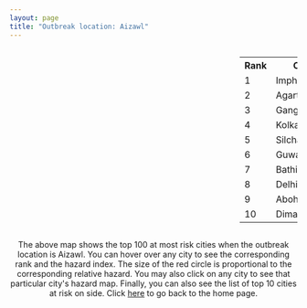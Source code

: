 ```yaml
---
layout: page
title: "Outbreak location: Aizawl"
---
```

<div style="width: 100%; overflow: auto;">
<div style="width: 75%; float: left;">
<div id="mapid">
<script src="https://buda-magenta.github.io/hazard_map/load_map.js"></script>

<script>
var marker_outbreak = L.marker([23.743524, 92.738291],{"autoPan": true}).addTo(map); marker_outbreak.bindTooltip("Aizawl").openTooltip();

var circle_1 = L.circle([24.800609, 93.937000], {"pane": "markerPane", "color": "red", "fill": true, "fillOpacity": 0.2, "fillRule": "evenodd", "lineCap": "round", "lineJoin": "round", "opacity": 1.0, "radius": 175888, "stroke": true, "weight": 3}).addTo(map);
circle_1.bindTooltip("Imphal<br>rank: 1<br>hazard index: 0.175889")
circle_1.bindPopup('<a href="https://buda-magenta.github.io/hazard_map/Imphal">Imphal</a>')

var circle_2 = L.circle([23.831238, 91.282382], {"pane": "markerPane", "color": "red", "fill": true, "fillOpacity": 0.2, "fillRule": "evenodd", "lineCap": "round", "lineJoin": "round", "opacity": 1.0, "radius": 78363, "stroke": true, "weight": 3}).addTo(map);
circle_2.bindTooltip("Agartala<br>rank: 2<br>hazard index: 0.078364")
circle_2.bindPopup('<a href="https://buda-magenta.github.io/hazard_map/Agartala">Agartala</a>')

var circle_3 = L.circle([23.749721, 91.876635], {"pane": "markerPane", "color": "red", "fill": true, "fillOpacity": 0.2, "fillRule": "evenodd", "lineCap": "round", "lineJoin": "round", "opacity": 1.0, "radius": 68385, "stroke": true, "weight": 3}).addTo(map);
circle_3.bindTooltip("Ganganagar<br>rank: 3<br>hazard index: 0.068386")
circle_3.bindPopup('<a href="https://buda-magenta.github.io/hazard_map/Ganganagar">Ganganagar</a>')

var circle_4 = L.circle([22.541418, 88.357691], {"pane": "markerPane", "color": "red", "fill": true, "fillOpacity": 0.2, "fillRule": "evenodd", "lineCap": "round", "lineJoin": "round", "opacity": 1.0, "radius": 15139, "stroke": true, "weight": 3}).addTo(map);
circle_4.bindTooltip("Kolkata<br>rank: 4<br>hazard index: 0.015139")
circle_4.bindPopup('<a href="https://buda-magenta.github.io/hazard_map/Kolkata">Kolkata</a>')

var circle_5 = L.circle([24.817861, 92.756221], {"pane": "markerPane", "color": "red", "fill": true, "fillOpacity": 0.2, "fillRule": "evenodd", "lineCap": "round", "lineJoin": "round", "opacity": 1.0, "radius": 12922, "stroke": true, "weight": 3}).addTo(map);
circle_5.bindTooltip("Silchar<br>rank: 5<br>hazard index: 0.012923")
circle_5.bindPopup('<a href="https://buda-magenta.github.io/hazard_map/Silchar">Silchar</a>')

var circle_6 = L.circle([26.180598, 91.753943], {"pane": "markerPane", "color": "red", "fill": true, "fillOpacity": 0.2, "fillRule": "evenodd", "lineCap": "round", "lineJoin": "round", "opacity": 1.0, "radius": 12487, "stroke": true, "weight": 3}).addTo(map);
circle_6.bindTooltip("Guwahati<br>rank: 6<br>hazard index: 0.012487")
circle_6.bindPopup('<a href="https://buda-magenta.github.io/hazard_map/Guwahati">Guwahati</a>')

var circle_7 = L.circle([30.179115, 75.047102], {"pane": "markerPane", "color": "red", "fill": true, "fillOpacity": 0.2, "fillRule": "evenodd", "lineCap": "round", "lineJoin": "round", "opacity": 1.0, "radius": 7653, "stroke": true, "weight": 3}).addTo(map);
circle_7.bindTooltip("Bathinda<br>rank: 7<br>hazard index: 0.007654")
circle_7.bindPopup('<a href="https://buda-magenta.github.io/hazard_map/Bathinda">Bathinda</a>')

var circle_8 = L.circle([28.651718, 77.221939], {"pane": "markerPane", "color": "red", "fill": true, "fillOpacity": 0.2, "fillRule": "evenodd", "lineCap": "round", "lineJoin": "round", "opacity": 1.0, "radius": 6284, "stroke": true, "weight": 3}).addTo(map);
circle_8.bindTooltip("Delhi<br>rank: 8<br>hazard index: 0.006285")
circle_8.bindPopup('<a href="https://buda-magenta.github.io/hazard_map/Delhi">Delhi</a>')

var circle_9 = L.circle([30.145054, 74.195660], {"pane": "markerPane", "color": "red", "fill": true, "fillOpacity": 0.2, "fillRule": "evenodd", "lineCap": "round", "lineJoin": "round", "opacity": 1.0, "radius": 3889, "stroke": true, "weight": 3}).addTo(map);
circle_9.bindTooltip("Abohar<br>rank: 9<br>hazard index: 0.003889")
circle_9.bindPopup('<a href="https://buda-magenta.github.io/hazard_map/Abohar">Abohar</a>')

var circle_10 = L.circle([25.913591, 93.728371], {"pane": "markerPane", "color": "red", "fill": true, "fillOpacity": 0.2, "fillRule": "evenodd", "lineCap": "round", "lineJoin": "round", "opacity": 1.0, "radius": 2109, "stroke": true, "weight": 3}).addTo(map);
circle_10.bindTooltip("Dimapur<br>rank: 10<br>hazard index: 0.002110")
circle_10.bindPopup('<a href="https://buda-magenta.github.io/hazard_map/Dimapur">Dimapur</a>')

var circle_11 = L.circle([30.209087, 76.339872], {"pane": "markerPane", "color": "red", "fill": true, "fillOpacity": 0.2, "fillRule": "evenodd", "lineCap": "round", "lineJoin": "round", "opacity": 1.0, "radius": 1837, "stroke": true, "weight": 3}).addTo(map);
circle_11.bindTooltip("Patiala<br>rank: 11<br>hazard index: 0.001838")
circle_11.bindPopup('<a href="https://buda-magenta.github.io/hazard_map/Patiala">Patiala</a>')

var circle_12 = L.circle([27.484460, 94.901945], {"pane": "markerPane", "color": "red", "fill": true, "fillOpacity": 0.2, "fillRule": "evenodd", "lineCap": "round", "lineJoin": "round", "opacity": 1.0, "radius": 777, "stroke": true, "weight": 3}).addTo(map);
circle_12.bindTooltip("Dibrugarh<br>rank: 12<br>hazard index: 0.000778")
circle_12.bindPopup('<a href="https://buda-magenta.github.io/hazard_map/Dibrugarh">Dibrugarh</a>')

var circle_13 = L.circle([12.979120, 77.591300], {"pane": "markerPane", "color": "red", "fill": true, "fillOpacity": 0.2, "fillRule": "evenodd", "lineCap": "round", "lineJoin": "round", "opacity": 1.0, "radius": 767, "stroke": true, "weight": 3}).addTo(map);
circle_13.bindTooltip("Bangalore<br>rank: 13<br>hazard index: 0.000768")
circle_13.bindPopup('<a href="https://buda-magenta.github.io/hazard_map/Bangalore">Bangalore</a>')

var circle_14 = L.circle([26.505476, 93.977739], {"pane": "markerPane", "color": "red", "fill": true, "fillOpacity": 0.2, "fillRule": "evenodd", "lineCap": "round", "lineJoin": "round", "opacity": 1.0, "radius": 693, "stroke": true, "weight": 3}).addTo(map);
circle_14.bindTooltip("Chandan Nagar<br>rank: 14<br>hazard index: 0.000694")
circle_14.bindPopup('<a href="https://buda-magenta.github.io/hazard_map/Chandan_Nagar">Chandan Nagar</a>')

var circle_15 = L.circle([30.370469, 75.504017], {"pane": "markerPane", "color": "red", "fill": true, "fillOpacity": 0.2, "fillRule": "evenodd", "lineCap": "round", "lineJoin": "round", "opacity": 1.0, "radius": 528, "stroke": true, "weight": 3}).addTo(map);
circle_15.bindTooltip("Barnala<br>rank: 15<br>hazard index: 0.000528")
circle_15.bindPopup('<a href="https://buda-magenta.github.io/hazard_map/Barnala">Barnala</a>')

var circle_16 = L.circle([13.083694, 80.270186], {"pane": "markerPane", "color": "red", "fill": true, "fillOpacity": 0.2, "fillRule": "evenodd", "lineCap": "round", "lineJoin": "round", "opacity": 1.0, "radius": 506, "stroke": true, "weight": 3}).addTo(map);
circle_16.bindTooltip("Chennai<br>rank: 16<br>hazard index: 0.000506")
circle_16.bindPopup('<a href="https://buda-magenta.github.io/hazard_map/Chennai">Chennai</a>')

var circle_17 = L.circle([30.384367, 76.770421], {"pane": "markerPane", "color": "red", "fill": true, "fillOpacity": 0.2, "fillRule": "evenodd", "lineCap": "round", "lineJoin": "round", "opacity": 1.0, "radius": 472, "stroke": true, "weight": 3}).addTo(map);
circle_17.bindTooltip("Ambala<br>rank: 17<br>hazard index: 0.000473")
circle_17.bindPopup('<a href="https://buda-magenta.github.io/hazard_map/Ambala">Ambala</a>')

var circle_18 = L.circle([30.283140, 74.522997], {"pane": "markerPane", "color": "red", "fill": true, "fillOpacity": 0.2, "fillRule": "evenodd", "lineCap": "round", "lineJoin": "round", "opacity": 1.0, "radius": 467, "stroke": true, "weight": 3}).addTo(map);
circle_18.bindTooltip("Muktsar<br>rank: 18<br>hazard index: 0.000468")
circle_18.bindPopup('<a href="https://buda-magenta.github.io/hazard_map/Muktsar">Muktsar</a>')

var circle_19 = L.circle([22.591260, 88.390964], {"pane": "markerPane", "color": "red", "fill": true, "fillOpacity": 0.2, "fillRule": "evenodd", "lineCap": "round", "lineJoin": "round", "opacity": 1.0, "radius": 443, "stroke": true, "weight": 3}).addTo(map);
circle_19.bindTooltip("Bidhan Nagar<br>rank: 19<br>hazard index: 0.000443")
circle_19.bindPopup('<a href="https://buda-magenta.github.io/hazard_map/Bidhan_Nagar">Bidhan Nagar</a>')

var circle_20 = L.circle([30.885100, 74.660141], {"pane": "markerPane", "color": "red", "fill": true, "fillOpacity": 0.2, "fillRule": "evenodd", "lineCap": "round", "lineJoin": "round", "opacity": 1.0, "radius": 387, "stroke": true, "weight": 3}).addTo(map);
circle_20.bindTooltip("Firozpur<br>rank: 20<br>hazard index: 0.000388")
circle_20.bindPopup('<a href="https://buda-magenta.github.io/hazard_map/Firozpur">Firozpur</a>')

var circle_21 = L.circle([17.388786, 78.461065], {"pane": "markerPane", "color": "red", "fill": true, "fillOpacity": 0.2, "fillRule": "evenodd", "lineCap": "round", "lineJoin": "round", "opacity": 1.0, "radius": 381, "stroke": true, "weight": 3}).addTo(map);
circle_21.bindTooltip("Hyderabad<br>rank: 21<br>hazard index: 0.000382")
circle_21.bindPopup('<a href="https://buda-magenta.github.io/hazard_map/Hyderabad">Hyderabad</a>')

var circle_22 = L.circle([26.716413, 88.430992], {"pane": "markerPane", "color": "red", "fill": true, "fillOpacity": 0.2, "fillRule": "evenodd", "lineCap": "round", "lineJoin": "round", "opacity": 1.0, "radius": 348, "stroke": true, "weight": 3}).addTo(map);
circle_22.bindTooltip("Siliguri<br>rank: 22<br>hazard index: 0.000348")
circle_22.bindPopup('<a href="https://buda-magenta.github.io/hazard_map/Siliguri">Siliguri</a>')

var circle_23 = L.circle([29.367200, 74.298364], {"pane": "markerPane", "color": "red", "fill": true, "fillOpacity": 0.2, "fillRule": "evenodd", "lineCap": "round", "lineJoin": "round", "opacity": 1.0, "radius": 322, "stroke": true, "weight": 3}).addTo(map);
circle_23.bindTooltip("Hanumangarh<br>rank: 23<br>hazard index: 0.000322")
circle_23.bindPopup('<a href="https://buda-magenta.github.io/hazard_map/Hanumangarh">Hanumangarh</a>')

var circle_24 = L.circle([23.250000, 87.750000], {"pane": "markerPane", "color": "red", "fill": true, "fillOpacity": 0.2, "fillRule": "evenodd", "lineCap": "round", "lineJoin": "round", "opacity": 1.0, "radius": 305, "stroke": true, "weight": 3}).addTo(map);
circle_24.bindTooltip("Barddhaman<br>rank: 24<br>hazard index: 0.000305")
circle_24.bindPopup('<a href="https://buda-magenta.github.io/hazard_map/Barddhaman">Barddhaman</a>')

var circle_25 = L.circle([25.576045, 91.882528], {"pane": "markerPane", "color": "red", "fill": true, "fillOpacity": 0.2, "fillRule": "evenodd", "lineCap": "round", "lineJoin": "round", "opacity": 1.0, "radius": 246, "stroke": true, "weight": 3}).addTo(map);
circle_25.bindTooltip("Shillong<br>rank: 25<br>hazard index: 0.000247")
circle_25.bindPopup('<a href="https://buda-magenta.github.io/hazard_map/Shillong">Shillong</a>')

var circle_26 = L.circle([26.460914, 80.321759], {"pane": "markerPane", "color": "red", "fill": true, "fillOpacity": 0.2, "fillRule": "evenodd", "lineCap": "round", "lineJoin": "round", "opacity": 1.0, "radius": 229, "stroke": true, "weight": 3}).addTo(map);
circle_26.bindTooltip("Kanpur<br>rank: 26<br>hazard index: 0.000229")
circle_26.bindPopup('<a href="https://buda-magenta.github.io/hazard_map/Kanpur">Kanpur</a>')

var circle_27 = L.circle([22.472223, 88.093845], {"pane": "markerPane", "color": "red", "fill": true, "fillOpacity": 0.2, "fillRule": "evenodd", "lineCap": "round", "lineJoin": "round", "opacity": 1.0, "radius": 221, "stroke": true, "weight": 3}).addTo(map);
circle_27.bindTooltip("Uluberia<br>rank: 27<br>hazard index: 0.000222")
circle_27.bindPopup('<a href="https://buda-magenta.github.io/hazard_map/Uluberia">Uluberia</a>')

var circle_28 = L.circle([19.075990, 72.877393], {"pane": "markerPane", "color": "red", "fill": true, "fillOpacity": 0.2, "fillRule": "evenodd", "lineCap": "round", "lineJoin": "round", "opacity": 1.0, "radius": 201, "stroke": true, "weight": 3}).addTo(map);
circle_28.bindTooltip("Mumbai<br>rank: 28<br>hazard index: 0.000202")
circle_28.bindPopup('<a href="https://buda-magenta.github.io/hazard_map/Mumbai">Mumbai</a>')

var circle_29 = L.circle([23.332200, 86.361600], {"pane": "markerPane", "color": "red", "fill": true, "fillOpacity": 0.2, "fillRule": "evenodd", "lineCap": "round", "lineJoin": "round", "opacity": 1.0, "radius": 174, "stroke": true, "weight": 3}).addTo(map);
circle_29.bindTooltip("Purulia<br>rank: 29<br>hazard index: 0.000175")
circle_29.bindPopup('<a href="https://buda-magenta.github.io/hazard_map/Purulia">Purulia</a>')

var circle_30 = L.circle([22.890183, 88.426939], {"pane": "markerPane", "color": "red", "fill": true, "fillOpacity": 0.2, "fillRule": "evenodd", "lineCap": "round", "lineJoin": "round", "opacity": 1.0, "radius": 172, "stroke": true, "weight": 3}).addTo(map);
circle_30.bindTooltip("Naihati<br>rank: 30<br>hazard index: 0.000173")
circle_30.bindPopup('<a href="https://buda-magenta.github.io/hazard_map/Naihati">Naihati</a>')

var circle_31 = L.circle([26.304149, 92.716060], {"pane": "markerPane", "color": "red", "fill": true, "fillOpacity": 0.2, "fillRule": "evenodd", "lineCap": "round", "lineJoin": "round", "opacity": 1.0, "radius": 160, "stroke": true, "weight": 3}).addTo(map);
circle_31.bindTooltip("Nagaon<br>rank: 31<br>hazard index: 0.000160")
circle_31.bindPopup('<a href="https://buda-magenta.github.io/hazard_map/Nagaon">Nagaon</a>')

var circle_32 = L.circle([23.535048, 87.338043], {"pane": "markerPane", "color": "red", "fill": true, "fillOpacity": 0.2, "fillRule": "evenodd", "lineCap": "round", "lineJoin": "round", "opacity": 1.0, "radius": 155, "stroke": true, "weight": 3}).addTo(map);
circle_32.bindTooltip("Durgapur<br>rank: 32<br>hazard index: 0.000155")
circle_32.bindPopup('<a href="https://buda-magenta.github.io/hazard_map/Durgapur">Durgapur</a>')

var circle_33 = L.circle([23.687130, 86.974659], {"pane": "markerPane", "color": "red", "fill": true, "fillOpacity": 0.2, "fillRule": "evenodd", "lineCap": "round", "lineJoin": "round", "opacity": 1.0, "radius": 143, "stroke": true, "weight": 3}).addTo(map);
circle_33.bindTooltip("Asansol<br>rank: 33<br>hazard index: 0.000143")
circle_33.bindPopup('<a href="https://buda-magenta.github.io/hazard_map/Asansol">Asansol</a>')

var circle_34 = L.circle([25.609324, 85.123525], {"pane": "markerPane", "color": "red", "fill": true, "fillOpacity": 0.2, "fillRule": "evenodd", "lineCap": "round", "lineJoin": "round", "opacity": 1.0, "radius": 139, "stroke": true, "weight": 3}).addTo(map);
circle_34.bindTooltip("Patna<br>rank: 34<br>hazard index: 0.000140")
circle_34.bindPopup('<a href="https://buda-magenta.github.io/hazard_map/Patna">Patna</a>')

var circle_35 = L.circle([22.695034, 88.377060], {"pane": "markerPane", "color": "red", "fill": true, "fillOpacity": 0.2, "fillRule": "evenodd", "lineCap": "round", "lineJoin": "round", "opacity": 1.0, "radius": 132, "stroke": true, "weight": 3}).addTo(map);
circle_35.bindTooltip("Panihati<br>rank: 35<br>hazard index: 0.000133")
circle_35.bindPopup('<a href="https://buda-magenta.github.io/hazard_map/Panihati">Panihati</a>')

var circle_36 = L.circle([24.965712, 88.127778], {"pane": "markerPane", "color": "red", "fill": true, "fillOpacity": 0.2, "fillRule": "evenodd", "lineCap": "round", "lineJoin": "round", "opacity": 1.0, "radius": 108, "stroke": true, "weight": 3}).addTo(map);
circle_36.bindTooltip("English Bazar<br>rank: 36<br>hazard index: 0.000108")
circle_36.bindPopup('<a href="https://buda-magenta.github.io/hazard_map/English_Bazar">English Bazar</a>')

var circle_37 = L.circle([25.133173, 86.525040], {"pane": "markerPane", "color": "red", "fill": true, "fillOpacity": 0.2, "fillRule": "evenodd", "lineCap": "round", "lineJoin": "round", "opacity": 1.0, "radius": 107, "stroke": true, "weight": 3}).addTo(map);
circle_37.bindTooltip("Kharagpur<br>rank: 37<br>hazard index: 0.000108")
circle_37.bindPopup('<a href="https://buda-magenta.github.io/hazard_map/Kharagpur">Kharagpur</a>')

var circle_38 = L.circle([22.670728, 88.376342], {"pane": "markerPane", "color": "red", "fill": true, "fillOpacity": 0.2, "fillRule": "evenodd", "lineCap": "round", "lineJoin": "round", "opacity": 1.0, "radius": 107, "stroke": true, "weight": 3}).addTo(map);
circle_38.bindTooltip("Kamarhati<br>rank: 38<br>hazard index: 0.000108")
circle_38.bindPopup('<a href="https://buda-magenta.github.io/hazard_map/Kamarhati">Kamarhati</a>')

var circle_39 = L.circle([22.646958, 88.343612], {"pane": "markerPane", "color": "red", "fill": true, "fillOpacity": 0.2, "fillRule": "evenodd", "lineCap": "round", "lineJoin": "round", "opacity": 1.0, "radius": 98, "stroke": true, "weight": 3}).addTo(map);
circle_39.bindTooltip("Bally<br>rank: 39<br>hazard index: 0.000099")
circle_39.bindPopup('<a href="https://buda-magenta.github.io/hazard_map/Bally">Bally</a>')

var circle_40 = L.circle([20.266777, 85.843559], {"pane": "markerPane", "color": "red", "fill": true, "fillOpacity": 0.2, "fillRule": "evenodd", "lineCap": "round", "lineJoin": "round", "opacity": 1.0, "radius": 97, "stroke": true, "weight": 3}).addTo(map);
circle_40.bindTooltip("Bhubaneswar<br>rank: 40<br>hazard index: 0.000097")
circle_40.bindPopup('<a href="https://buda-magenta.github.io/hazard_map/Bhubaneswar">Bhubaneswar</a>')

var circle_41 = L.circle([17.723128, 83.301284], {"pane": "markerPane", "color": "red", "fill": true, "fillOpacity": 0.2, "fillRule": "evenodd", "lineCap": "round", "lineJoin": "round", "opacity": 1.0, "radius": 92, "stroke": true, "weight": 3}).addTo(map);
circle_41.bindTooltip("Visakhapatnam<br>rank: 41<br>hazard index: 0.000093")
circle_41.bindPopup('<a href="https://buda-magenta.github.io/hazard_map/Visakhapatnam">Visakhapatnam</a>')

var circle_42 = L.circle([28.428262, 77.002700], {"pane": "markerPane", "color": "red", "fill": true, "fillOpacity": 0.2, "fillRule": "evenodd", "lineCap": "round", "lineJoin": "round", "opacity": 1.0, "radius": 88, "stroke": true, "weight": 3}).addTo(map);
circle_42.bindTooltip("Gurgaon<br>rank: 42<br>hazard index: 0.000089")
circle_42.bindPopup('<a href="https://buda-magenta.github.io/hazard_map/Gurgaon">Gurgaon</a>')

var circle_43 = L.circle([22.508621, 88.253218], {"pane": "markerPane", "color": "red", "fill": true, "fillOpacity": 0.2, "fillRule": "evenodd", "lineCap": "round", "lineJoin": "round", "opacity": 1.0, "radius": 88, "stroke": true, "weight": 3}).addTo(map);
circle_43.bindTooltip("Maheshtala<br>rank: 43<br>hazard index: 0.000088")
circle_43.bindPopup('<a href="https://buda-magenta.github.io/hazard_map/Maheshtala">Maheshtala</a>')

var circle_44 = L.circle([29.301826, 76.338471], {"pane": "markerPane", "color": "red", "fill": true, "fillOpacity": 0.2, "fillRule": "evenodd", "lineCap": "round", "lineJoin": "round", "opacity": 1.0, "radius": 88, "stroke": true, "weight": 3}).addTo(map);
circle_44.bindTooltip("Jind<br>rank: 44<br>hazard index: 0.000088")
circle_44.bindPopup('<a href="https://buda-magenta.github.io/hazard_map/Jind">Jind</a>')

var circle_45 = L.circle([25.286698, 87.132254], {"pane": "markerPane", "color": "red", "fill": true, "fillOpacity": 0.2, "fillRule": "evenodd", "lineCap": "round", "lineJoin": "round", "opacity": 1.0, "radius": 87, "stroke": true, "weight": 3}).addTo(map);
circle_45.bindTooltip("Bhagalpur<br>rank: 45<br>hazard index: 0.000088")
circle_45.bindPopup('<a href="https://buda-magenta.github.io/hazard_map/Bhagalpur">Bhagalpur</a>')

var circle_46 = L.circle([21.735348, 81.944459], {"pane": "markerPane", "color": "red", "fill": true, "fillOpacity": 0.2, "fillRule": "evenodd", "lineCap": "round", "lineJoin": "round", "opacity": 1.0, "radius": 82, "stroke": true, "weight": 3}).addTo(map);
circle_46.bindTooltip("Bhatpara<br>rank: 46<br>hazard index: 0.000083")
circle_46.bindPopup('<a href="https://buda-magenta.github.io/hazard_map/Bhatpara">Bhatpara</a>')

var circle_47 = L.circle([26.838100, 80.934600], {"pane": "markerPane", "color": "red", "fill": true, "fillOpacity": 0.2, "fillRule": "evenodd", "lineCap": "round", "lineJoin": "round", "opacity": 1.0, "radius": 82, "stroke": true, "weight": 3}).addTo(map);
circle_47.bindTooltip("Lucknow<br>rank: 47<br>hazard index: 0.000082")
circle_47.bindPopup('<a href="https://buda-magenta.github.io/hazard_map/Lucknow">Lucknow</a>')

var circle_48 = L.circle([28.402979, 77.310384], {"pane": "markerPane", "color": "red", "fill": true, "fillOpacity": 0.2, "fillRule": "evenodd", "lineCap": "round", "lineJoin": "round", "opacity": 1.0, "radius": 81, "stroke": true, "weight": 3}).addTo(map);
circle_48.bindTooltip("Faridabad<br>rank: 48<br>hazard index: 0.000082")
circle_48.bindPopup('<a href="https://buda-magenta.github.io/hazard_map/Faridabad">Faridabad</a>')

var circle_49 = L.circle([22.870214, 88.419608], {"pane": "markerPane", "color": "red", "fill": true, "fillOpacity": 0.2, "fillRule": "evenodd", "lineCap": "round", "lineJoin": "round", "opacity": 1.0, "radius": 79, "stroke": true, "weight": 3}).addTo(map);
circle_49.bindTooltip("Barrackpur<br>rank: 49<br>hazard index: 0.000080")
circle_49.bindPopup('<a href="https://buda-magenta.github.io/hazard_map/Barrackpur">Barrackpur</a>')

var circle_50 = L.circle([23.405848, 88.495894], {"pane": "markerPane", "color": "red", "fill": true, "fillOpacity": 0.2, "fillRule": "evenodd", "lineCap": "round", "lineJoin": "round", "opacity": 1.0, "radius": 76, "stroke": true, "weight": 3}).addTo(map);
circle_50.bindTooltip("Krishnanagar<br>rank: 50<br>hazard index: 0.000076")
circle_50.bindPopup('<a href="https://buda-magenta.github.io/hazard_map/Krishnanagar">Krishnanagar</a>')

var circle_51 = L.circle([26.616957, 92.765007], {"pane": "markerPane", "color": "red", "fill": true, "fillOpacity": 0.2, "fillRule": "evenodd", "lineCap": "round", "lineJoin": "round", "opacity": 1.0, "radius": 73, "stroke": true, "weight": 3}).addTo(map);
circle_51.bindTooltip("Tezpur<br>rank: 51<br>hazard index: 0.000074")
circle_51.bindPopup('<a href="https://buda-magenta.github.io/hazard_map/Tezpur">Tezpur</a>')

var circle_52 = L.circle([24.379576, 88.585573], {"pane": "markerPane", "color": "red", "fill": true, "fillOpacity": 0.2, "fillRule": "evenodd", "lineCap": "round", "lineJoin": "round", "opacity": 1.0, "radius": 72, "stroke": true, "weight": 3}).addTo(map);
circle_52.bindTooltip("Baharampur<br>rank: 52<br>hazard index: 0.000072")
circle_52.bindPopup('<a href="https://buda-magenta.github.io/hazard_map/Baharampur">Baharampur</a>')

var circle_53 = L.circle([25.560900, 87.647654], {"pane": "markerPane", "color": "red", "fill": true, "fillOpacity": 0.2, "fillRule": "evenodd", "lineCap": "round", "lineJoin": "round", "opacity": 1.0, "radius": 68, "stroke": true, "weight": 3}).addTo(map);
circle_53.bindTooltip("Katihar<br>rank: 53<br>hazard index: 0.000069")
circle_53.bindPopup('<a href="https://buda-magenta.github.io/hazard_map/Katihar">Katihar</a>')

var circle_54 = L.circle([25.531031, 78.652689], {"pane": "markerPane", "color": "red", "fill": true, "fillOpacity": 0.2, "fillRule": "evenodd", "lineCap": "round", "lineJoin": "round", "opacity": 1.0, "radius": 67, "stroke": true, "weight": 3}).addTo(map);
circle_54.bindTooltip("Jhansi<br>rank: 54<br>hazard index: 0.000067")
circle_54.bindPopup('<a href="https://buda-magenta.github.io/hazard_map/Jhansi">Jhansi</a>')

var circle_55 = L.circle([28.901090, 76.580194], {"pane": "markerPane", "color": "red", "fill": true, "fillOpacity": 0.2, "fillRule": "evenodd", "lineCap": "round", "lineJoin": "round", "opacity": 1.0, "radius": 64, "stroke": true, "weight": 3}).addTo(map);
circle_55.bindTooltip("Rohtak<br>rank: 55<br>hazard index: 0.000065")
circle_55.bindPopup('<a href="https://buda-magenta.github.io/hazard_map/Rohtak">Rohtak</a>')

var circle_56 = L.circle([29.168807, 75.746110], {"pane": "markerPane", "color": "red", "fill": true, "fillOpacity": 0.2, "fillRule": "evenodd", "lineCap": "round", "lineJoin": "round", "opacity": 1.0, "radius": 62, "stroke": true, "weight": 3}).addTo(map);
circle_56.bindTooltip("Hisar<br>rank: 56<br>hazard index: 0.000063")
circle_56.bindPopup('<a href="https://buda-magenta.github.io/hazard_map/Hisar">Hisar</a>')

var circle_57 = L.circle([26.698885, 88.320030], {"pane": "markerPane", "color": "red", "fill": true, "fillOpacity": 0.2, "fillRule": "evenodd", "lineCap": "round", "lineJoin": "round", "opacity": 1.0, "radius": 61, "stroke": true, "weight": 3}).addTo(map);
circle_57.bindTooltip("Bagdogra<br>rank: 57<br>hazard index: 0.000061")
circle_57.bindPopup('<a href="https://buda-magenta.github.io/hazard_map/Bagdogra">Bagdogra</a>')

var circle_58 = L.circle([22.801519, 86.202958], {"pane": "markerPane", "color": "red", "fill": true, "fillOpacity": 0.2, "fillRule": "evenodd", "lineCap": "round", "lineJoin": "round", "opacity": 1.0, "radius": 59, "stroke": true, "weight": 3}).addTo(map);
circle_58.bindTooltip("Jamshedpur<br>rank: 58<br>hazard index: 0.000060")
circle_58.bindPopup('<a href="https://buda-magenta.github.io/hazard_map/Jamshedpur">Jamshedpur</a>')

var circle_59 = L.circle([22.754995, 88.341667], {"pane": "markerPane", "color": "red", "fill": true, "fillOpacity": 0.2, "fillRule": "evenodd", "lineCap": "round", "lineJoin": "round", "opacity": 1.0, "radius": 59, "stroke": true, "weight": 3}).addTo(map);
circle_59.bindTooltip("Serampore<br>rank: 59<br>hazard index: 0.000060")
circle_59.bindPopup('<a href="https://buda-magenta.github.io/hazard_map/Serampore">Serampore</a>')

var circle_60 = L.circle([22.949011, 88.435910], {"pane": "markerPane", "color": "red", "fill": true, "fillOpacity": 0.2, "fillRule": "evenodd", "lineCap": "round", "lineJoin": "round", "opacity": 1.0, "radius": 58, "stroke": true, "weight": 3}).addTo(map);
circle_60.bindTooltip("Kanchrapara<br>rank: 60<br>hazard index: 0.000059")
circle_60.bindPopup('<a href="https://buda-magenta.github.io/hazard_map/Kanchrapara">Kanchrapara</a>')

var circle_61 = L.circle([30.909016, 75.851601], {"pane": "markerPane", "color": "red", "fill": true, "fillOpacity": 0.2, "fillRule": "evenodd", "lineCap": "round", "lineJoin": "round", "opacity": 1.0, "radius": 58, "stroke": true, "weight": 3}).addTo(map);
circle_61.bindTooltip("Ludhiana<br>rank: 61<br>hazard index: 0.000058")
circle_61.bindPopup('<a href="https://buda-magenta.github.io/hazard_map/Ludhiana">Ludhiana</a>')

var circle_62 = L.circle([22.717624, 88.488953], {"pane": "markerPane", "color": "red", "fill": true, "fillOpacity": 0.2, "fillRule": "evenodd", "lineCap": "round", "lineJoin": "round", "opacity": 1.0, "radius": 57, "stroke": true, "weight": 3}).addTo(map);
circle_62.bindTooltip("Barasat<br>rank: 62<br>hazard index: 0.000057")
circle_62.bindPopup('<a href="https://buda-magenta.github.io/hazard_map/Barasat">Barasat</a>')

var circle_63 = L.circle([28.863842, 78.805778], {"pane": "markerPane", "color": "red", "fill": true, "fillOpacity": 0.2, "fillRule": "evenodd", "lineCap": "round", "lineJoin": "round", "opacity": 1.0, "radius": 56, "stroke": true, "weight": 3}).addTo(map);
circle_63.bindTooltip("Moradabad<br>rank: 63<br>hazard index: 0.000057")
circle_63.bindPopup('<a href="https://buda-magenta.github.io/hazard_map/Moradabad">Moradabad</a>')

var circle_64 = L.circle([29.000653, 77.768229], {"pane": "markerPane", "color": "red", "fill": true, "fillOpacity": 0.2, "fillRule": "evenodd", "lineCap": "round", "lineJoin": "round", "opacity": 1.0, "radius": 54, "stroke": true, "weight": 3}).addTo(map);
circle_64.bindTooltip("Meerut<br>rank: 64<br>hazard index: 0.000055")
circle_64.bindPopup('<a href="https://buda-magenta.github.io/hazard_map/Meerut">Meerut</a>')

var circle_65 = L.circle([26.296772, 73.035143], {"pane": "markerPane", "color": "red", "fill": true, "fillOpacity": 0.2, "fillRule": "evenodd", "lineCap": "round", "lineJoin": "round", "opacity": 1.0, "radius": 52, "stroke": true, "weight": 3}).addTo(map);
circle_65.bindTooltip("Jodhpur<br>rank: 65<br>hazard index: 0.000053")
circle_65.bindPopup('<a href="https://buda-magenta.github.io/hazard_map/Jodhpur">Jodhpur</a>')

var circle_66 = L.circle([16.508759, 80.618510], {"pane": "markerPane", "color": "red", "fill": true, "fillOpacity": 0.2, "fillRule": "evenodd", "lineCap": "round", "lineJoin": "round", "opacity": 1.0, "radius": 51, "stroke": true, "weight": 3}).addTo(map);
circle_66.bindTooltip("Vijayawada<br>rank: 66<br>hazard index: 0.000051")
circle_66.bindPopup('<a href="https://buda-magenta.github.io/hazard_map/Vijayawada">Vijayawada</a>')

var circle_67 = L.circle([22.794910, 88.331772], {"pane": "markerPane", "color": "red", "fill": true, "fillOpacity": 0.2, "fillRule": "evenodd", "lineCap": "round", "lineJoin": "round", "opacity": 1.0, "radius": 47, "stroke": true, "weight": 3}).addTo(map);
circle_67.bindTooltip("Baidyabati<br>rank: 67<br>hazard index: 0.000048")
circle_67.bindPopup('<a href="https://buda-magenta.github.io/hazard_map/Baidyabati">Baidyabati</a>')

var circle_68 = L.circle([25.220812, 86.517204], {"pane": "markerPane", "color": "red", "fill": true, "fillOpacity": 0.2, "fillRule": "evenodd", "lineCap": "round", "lineJoin": "round", "opacity": 1.0, "radius": 47, "stroke": true, "weight": 3}).addTo(map);
circle_68.bindTooltip("Munger<br>rank: 68<br>hazard index: 0.000047")
circle_68.bindPopup('<a href="https://buda-magenta.github.io/hazard_map/Munger">Munger</a>')

var circle_69 = L.circle([28.015929, 73.317137], {"pane": "markerPane", "color": "red", "fill": true, "fillOpacity": 0.2, "fillRule": "evenodd", "lineCap": "round", "lineJoin": "round", "opacity": 1.0, "radius": 46, "stroke": true, "weight": 3}).addTo(map);
circle_69.bindTooltip("Bikaner<br>rank: 69<br>hazard index: 0.000047")
circle_69.bindPopup('<a href="https://buda-magenta.github.io/hazard_map/Bikaner">Bikaner</a>')

var circle_70 = L.circle([22.901200, 88.389900], {"pane": "markerPane", "color": "red", "fill": true, "fillOpacity": 0.2, "fillRule": "evenodd", "lineCap": "round", "lineJoin": "round", "opacity": 1.0, "radius": 46, "stroke": true, "weight": 3}).addTo(map);
circle_70.bindTooltip("Hugli-Chinsurah<br>rank: 70<br>hazard index: 0.000047")
circle_70.bindPopup('<a href="https://buda-magenta.github.io/hazard_map/Hugli-Chinsurah">Hugli-Chinsurah</a>')

var circle_71 = L.circle([22.920982, 88.437022], {"pane": "markerPane", "color": "red", "fill": true, "fillOpacity": 0.2, "fillRule": "evenodd", "lineCap": "round", "lineJoin": "round", "opacity": 1.0, "radius": 45, "stroke": true, "weight": 3}).addTo(map);
circle_71.bindTooltip("Halisahar<br>rank: 71<br>hazard index: 0.000046")
circle_71.bindPopup('<a href="https://buda-magenta.github.io/hazard_map/Halisahar">Halisahar</a>')

var circle_72 = L.circle([24.476642, 86.606732], {"pane": "markerPane", "color": "red", "fill": true, "fillOpacity": 0.2, "fillRule": "evenodd", "lineCap": "round", "lineJoin": "round", "opacity": 1.0, "radius": 44, "stroke": true, "weight": 3}).addTo(map);
circle_72.bindTooltip("Deoghar<br>rank: 72<br>hazard index: 0.000045")
circle_72.bindPopup('<a href="https://buda-magenta.github.io/hazard_map/Deoghar">Deoghar</a>')

var circle_73 = L.circle([25.572433, 83.609605], {"pane": "markerPane", "color": "red", "fill": true, "fillOpacity": 0.2, "fillRule": "evenodd", "lineCap": "round", "lineJoin": "round", "opacity": 1.0, "radius": 44, "stroke": true, "weight": 3}).addTo(map);
circle_73.bindTooltip("Medinipur<br>rank: 73<br>hazard index: 0.000044")
circle_73.bindPopup('<a href="https://buda-magenta.github.io/hazard_map/Medinipur">Medinipur</a>')

var circle_74 = L.circle([23.795281, 86.430964], {"pane": "markerPane", "color": "red", "fill": true, "fillOpacity": 0.2, "fillRule": "evenodd", "lineCap": "round", "lineJoin": "round", "opacity": 1.0, "radius": 43, "stroke": true, "weight": 3}).addTo(map);
circle_74.bindTooltip("Dhanbad<br>rank: 74<br>hazard index: 0.000044")
circle_74.bindPopup('<a href="https://buda-magenta.github.io/hazard_map/Dhanbad">Dhanbad</a>')

var circle_75 = L.circle([30.733442, 76.779714], {"pane": "markerPane", "color": "red", "fill": true, "fillOpacity": 0.2, "fillRule": "evenodd", "lineCap": "round", "lineJoin": "round", "opacity": 1.0, "radius": 43, "stroke": true, "weight": 3}).addTo(map);
circle_75.bindTooltip("Chandigarh<br>rank: 75<br>hazard index: 0.000044")
circle_75.bindPopup('<a href="https://buda-magenta.github.io/hazard_map/Chandigarh">Chandigarh</a>')

var circle_76 = L.circle([29.988077, 77.508130], {"pane": "markerPane", "color": "red", "fill": true, "fillOpacity": 0.2, "fillRule": "evenodd", "lineCap": "round", "lineJoin": "round", "opacity": 1.0, "radius": 42, "stroke": true, "weight": 3}).addTo(map);
circle_76.bindTooltip("Saharanpur<br>rank: 76<br>hazard index: 0.000042")
circle_76.bindPopup('<a href="https://buda-magenta.github.io/hazard_map/Saharanpur">Saharanpur</a>')

var circle_77 = L.circle([23.370035, 85.325013], {"pane": "markerPane", "color": "red", "fill": true, "fillOpacity": 0.2, "fillRule": "evenodd", "lineCap": "round", "lineJoin": "round", "opacity": 1.0, "radius": 41, "stroke": true, "weight": 3}).addTo(map);
circle_77.bindTooltip("Ranchi<br>rank: 77<br>hazard index: 0.000041")
circle_77.bindPopup('<a href="https://buda-magenta.github.io/hazard_map/Ranchi">Ranchi</a>')

var circle_78 = L.circle([23.388901, 88.372439], {"pane": "markerPane", "color": "red", "fill": true, "fillOpacity": 0.2, "fillRule": "evenodd", "lineCap": "round", "lineJoin": "round", "opacity": 1.0, "radius": 40, "stroke": true, "weight": 3}).addTo(map);
circle_78.bindTooltip("Nabadwip<br>rank: 78<br>hazard index: 0.000041")
circle_78.bindPopup('<a href="https://buda-magenta.github.io/hazard_map/Nabadwip">Nabadwip</a>')

var circle_79 = L.circle([23.021624, 72.579707], {"pane": "markerPane", "color": "red", "fill": true, "fillOpacity": 0.2, "fillRule": "evenodd", "lineCap": "round", "lineJoin": "round", "opacity": 1.0, "radius": 40, "stroke": true, "weight": 3}).addTo(map);
circle_79.bindTooltip("Ahmedabad<br>rank: 79<br>hazard index: 0.000041")
circle_79.bindPopup('<a href="https://buda-magenta.github.io/hazard_map/Ahmedabad">Ahmedabad</a>')

var circle_80 = L.circle([26.298638, 87.953148], {"pane": "markerPane", "color": "red", "fill": true, "fillOpacity": 0.2, "fillRule": "evenodd", "lineCap": "round", "lineJoin": "round", "opacity": 1.0, "radius": 40, "stroke": true, "weight": 3}).addTo(map);
circle_80.bindTooltip("Kishanganj<br>rank: 80<br>hazard index: 0.000041")
circle_80.bindPopup('<a href="https://buda-magenta.github.io/hazard_map/Kishanganj">Kishanganj</a>')

var circle_81 = L.circle([27.175255, 78.009816], {"pane": "markerPane", "color": "red", "fill": true, "fillOpacity": 0.2, "fillRule": "evenodd", "lineCap": "round", "lineJoin": "round", "opacity": 1.0, "radius": 39, "stroke": true, "weight": 3}).addTo(map);
circle_81.bindTooltip("Agra<br>rank: 81<br>hazard index: 0.000040")
circle_81.bindPopup('<a href="https://buda-magenta.github.io/hazard_map/Agra">Agra</a>')

var circle_82 = L.circle([22.694792, 88.453018], {"pane": "markerPane", "color": "red", "fill": true, "fillOpacity": 0.2, "fillRule": "evenodd", "lineCap": "round", "lineJoin": "round", "opacity": 1.0, "radius": 39, "stroke": true, "weight": 3}).addTo(map);
circle_82.bindTooltip("Madhyamgram<br>rank: 82<br>hazard index: 0.000040")
circle_82.bindPopup('<a href="https://buda-magenta.github.io/hazard_map/Madhyamgram">Madhyamgram</a>')

var circle_83 = L.circle([31.292011, 75.568058], {"pane": "markerPane", "color": "red", "fill": true, "fillOpacity": 0.2, "fillRule": "evenodd", "lineCap": "round", "lineJoin": "round", "opacity": 1.0, "radius": 39, "stroke": true, "weight": 3}).addTo(map);
circle_83.bindTooltip("Jalandhar<br>rank: 83<br>hazard index: 0.000039")
circle_83.bindPopup('<a href="https://buda-magenta.github.io/hazard_map/Jalandhar">Jalandhar</a>')

var circle_84 = L.circle([29.583333, 75.083333], {"pane": "markerPane", "color": "red", "fill": true, "fillOpacity": 0.2, "fillRule": "evenodd", "lineCap": "round", "lineJoin": "round", "opacity": 1.0, "radius": 39, "stroke": true, "weight": 3}).addTo(map);
circle_84.bindTooltip("Sirsa<br>rank: 84<br>hazard index: 0.000039")
circle_84.bindPopup('<a href="https://buda-magenta.github.io/hazard_map/Sirsa">Sirsa</a>')

var circle_85 = L.circle([26.915458, 75.818982], {"pane": "markerPane", "color": "red", "fill": true, "fillOpacity": 0.2, "fillRule": "evenodd", "lineCap": "round", "lineJoin": "round", "opacity": 1.0, "radius": 39, "stroke": true, "weight": 3}).addTo(map);
circle_85.bindTooltip("Jaipur<br>rank: 85<br>hazard index: 0.000039")
circle_85.bindPopup('<a href="https://buda-magenta.github.io/hazard_map/Jaipur">Jaipur</a>')

var circle_86 = L.circle([20.468600, 85.879200], {"pane": "markerPane", "color": "red", "fill": true, "fillOpacity": 0.2, "fillRule": "evenodd", "lineCap": "round", "lineJoin": "round", "opacity": 1.0, "radius": 38, "stroke": true, "weight": 3}).addTo(map);
circle_86.bindTooltip("Cuttack<br>rank: 86<br>hazard index: 0.000039")
circle_86.bindPopup('<a href="https://buda-magenta.github.io/hazard_map/Cuttack">Cuttack</a>')

var circle_87 = L.circle([22.667046, 88.341146], {"pane": "markerPane", "color": "red", "fill": true, "fillOpacity": 0.2, "fillRule": "evenodd", "lineCap": "round", "lineJoin": "round", "opacity": 1.0, "radius": 38, "stroke": true, "weight": 3}).addTo(map);
circle_87.bindTooltip("Uttarpara<br>rank: 87<br>hazard index: 0.000039")
circle_87.bindPopup('<a href="https://buda-magenta.github.io/hazard_map/Uttarpara">Uttarpara</a>')

var circle_88 = L.circle([27.876990, 78.137290], {"pane": "markerPane", "color": "red", "fill": true, "fillOpacity": 0.2, "fillRule": "evenodd", "lineCap": "round", "lineJoin": "round", "opacity": 1.0, "radius": 36, "stroke": true, "weight": 3}).addTo(map);
circle_88.bindTooltip("Aligarh<br>rank: 88<br>hazard index: 0.000036")
circle_88.bindPopup('<a href="https://buda-magenta.github.io/hazard_map/Aligarh">Aligarh</a>')

var circle_89 = L.circle([26.626484, 88.734077], {"pane": "markerPane", "color": "red", "fill": true, "fillOpacity": 0.2, "fillRule": "evenodd", "lineCap": "round", "lineJoin": "round", "opacity": 1.0, "radius": 36, "stroke": true, "weight": 3}).addTo(map);
circle_89.bindTooltip("Jalpaiguri<br>rank: 89<br>hazard index: 0.000036")
circle_89.bindPopup('<a href="https://buda-magenta.github.io/hazard_map/Jalpaiguri">Jalpaiguri</a>')

var circle_90 = L.circle([29.003314, 77.016732], {"pane": "markerPane", "color": "red", "fill": true, "fillOpacity": 0.2, "fillRule": "evenodd", "lineCap": "round", "lineJoin": "round", "opacity": 1.0, "radius": 36, "stroke": true, "weight": 3}).addTo(map);
circle_90.bindTooltip("Sonipat<br>rank: 90<br>hazard index: 0.000036")
circle_90.bindPopup('<a href="https://buda-magenta.github.io/hazard_map/Sonipat">Sonipat</a>')

var circle_91 = L.circle([12.305183, 76.655361], {"pane": "markerPane", "color": "red", "fill": true, "fillOpacity": 0.2, "fillRule": "evenodd", "lineCap": "round", "lineJoin": "round", "opacity": 1.0, "radius": 36, "stroke": true, "weight": 3}).addTo(map);
circle_91.bindTooltip("Mysore<br>rank: 91<br>hazard index: 0.000036")
circle_91.bindPopup('<a href="https://buda-magenta.github.io/hazard_map/Mysore">Mysore</a>')

var circle_92 = L.circle([28.733400, 77.298600], {"pane": "markerPane", "color": "red", "fill": true, "fillOpacity": 0.2, "fillRule": "evenodd", "lineCap": "round", "lineJoin": "round", "opacity": 1.0, "radius": 35, "stroke": true, "weight": 3}).addTo(map);
circle_92.bindTooltip("Loni<br>rank: 92<br>hazard index: 0.000036")
circle_92.bindPopup('<a href="https://buda-magenta.github.io/hazard_map/Loni">Loni</a>')

var circle_93 = L.circle([31.634308, 74.873679], {"pane": "markerPane", "color": "red", "fill": true, "fillOpacity": 0.2, "fillRule": "evenodd", "lineCap": "round", "lineJoin": "round", "opacity": 1.0, "radius": 35, "stroke": true, "weight": 3}).addTo(map);
circle_93.bindTooltip("Amritsar<br>rank: 93<br>hazard index: 0.000036")
circle_93.bindPopup('<a href="https://buda-magenta.github.io/hazard_map/Amritsar">Amritsar</a>')

var circle_94 = L.circle([22.974972, 88.434592], {"pane": "markerPane", "color": "red", "fill": true, "fillOpacity": 0.2, "fillRule": "evenodd", "lineCap": "round", "lineJoin": "round", "opacity": 1.0, "radius": 35, "stroke": true, "weight": 3}).addTo(map);
circle_94.bindTooltip("Kalyani<br>rank: 94<br>hazard index: 0.000035")
circle_94.bindPopup('<a href="https://buda-magenta.github.io/hazard_map/Kalyani">Kalyani</a>')

var circle_95 = L.circle([21.149813, 79.082056], {"pane": "markerPane", "color": "red", "fill": true, "fillOpacity": 0.2, "fillRule": "evenodd", "lineCap": "round", "lineJoin": "round", "opacity": 1.0, "radius": 34, "stroke": true, "weight": 3}).addTo(map);
circle_95.bindTooltip("Nagpur<br>rank: 95<br>hazard index: 0.000035")
circle_95.bindPopup('<a href="https://buda-magenta.github.io/hazard_map/Nagpur">Nagpur</a>')

var circle_96 = L.circle([22.741920, 88.379201], {"pane": "markerPane", "color": "red", "fill": true, "fillOpacity": 0.2, "fillRule": "evenodd", "lineCap": "round", "lineJoin": "round", "opacity": 1.0, "radius": 34, "stroke": true, "weight": 3}).addTo(map);
circle_96.bindTooltip("Titagarh<br>rank: 96<br>hazard index: 0.000034")
circle_96.bindPopup('<a href="https://buda-magenta.github.io/hazard_map/Titagarh">Titagarh</a>')

var circle_97 = L.circle([25.680654, 88.124646], {"pane": "markerPane", "color": "red", "fill": true, "fillOpacity": 0.2, "fillRule": "evenodd", "lineCap": "round", "lineJoin": "round", "opacity": 1.0, "radius": 33, "stroke": true, "weight": 3}).addTo(map);
circle_97.bindTooltip("Raiganj<br>rank: 97<br>hazard index: 0.000034")
circle_97.bindPopup('<a href="https://buda-magenta.github.io/hazard_map/Raiganj">Raiganj</a>')

var circle_98 = L.circle([23.131954, 87.207397], {"pane": "markerPane", "color": "red", "fill": true, "fillOpacity": 0.2, "fillRule": "evenodd", "lineCap": "round", "lineJoin": "round", "opacity": 1.0, "radius": 33, "stroke": true, "weight": 3}).addTo(map);
circle_98.bindTooltip("Bankura<br>rank: 98<br>hazard index: 0.000034")
circle_98.bindPopup('<a href="https://buda-magenta.github.io/hazard_map/Bankura">Bankura</a>')

var circle_99 = L.circle([18.521428, 73.854454], {"pane": "markerPane", "color": "red", "fill": true, "fillOpacity": 0.2, "fillRule": "evenodd", "lineCap": "round", "lineJoin": "round", "opacity": 1.0, "radius": 33, "stroke": true, "weight": 3}).addTo(map);
circle_99.bindTooltip("Pune<br>rank: 99<br>hazard index: 0.000034")
circle_99.bindPopup('<a href="https://buda-magenta.github.io/hazard_map/Pune">Pune</a>')

var circle_100 = L.circle([22.715699, 88.381582], {"pane": "markerPane", "color": "red", "fill": true, "fillOpacity": 0.2, "fillRule": "evenodd", "lineCap": "round", "lineJoin": "round", "opacity": 1.0, "radius": 33, "stroke": true, "weight": 3}).addTo(map);
circle_100.bindTooltip("Khardaha<br>rank: 100<br>hazard index: 0.000034")
circle_100.bindPopup('<a href="https://buda-magenta.github.io/hazard_map/Khardaha">Khardaha</a>')
</script>
</div>
</div>


<div style="width: 20%; float: right;">
<table>
<tr>
<th>Rank</th>
<th>City</th>
</tr>

<tr>
<td>1</td>
<td>Imphal</td>
</tr>

<tr>
<td>2</td>
<td>Agartala</td>
</tr>

<tr>
<td>3</td>
<td>Ganganagar</td>
</tr>

<tr>
<td>4</td>
<td>Kolkata</td>
</tr>

<tr>
<td>5</td>
<td>Silchar</td>
</tr>

<tr>
<td>6</td>
<td>Guwahati</td>
</tr>

<tr>
<td>7</td>
<td>Bathinda</td>
</tr>

<tr>
<td>8</td>
<td>Delhi</td>
</tr>

<tr>
<td>9</td>
<td>Abohar</td>
</tr>

<tr>
<td>10</td>
<td>Dimapur</td>
</tr>

</table>
</div>
</div>


<p align="center"> The above map shows the top 100 at most risk cities when the outbreak location is Aizawl. You can hover over any city to see the corresponding rank and the hazard index. The size of the red circle is proportional to the corresponding relative hazard. You may also click on any city to see that particular city's hazard map. Finally, you can also see the list of top 10 cities at risk on side.  Click <a href="https://buda-magenta.github.io/hazard_map/">here</a> to go back to the home page.
</p>